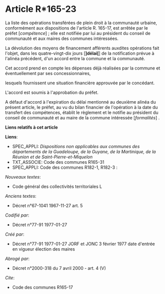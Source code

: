 # Article R*165-23

La liste des opérations transférées de plein droit à la communauté urbaine, conformément aux dispositions de l'article R.
165-17, est arrêtée par le préfet [*compétence*] ; elle est notifiée par lui au président du conseil de communauté et aux
maires des communes intéressées. 

La dévolution des moyens de financement afférents auxdites opérations fait l'objet, dans les quatre-vingt-dix jours
[**]délai[**] de la notification prévue à l'alinéa précédent, d'un accord entre la commune et la communauté. 

Cet accord prend en compte les dépenses déjà réalisées par la commune et éventuellement par ses concessionnaires,

lesquels fournissent une situation financière approuvée par le concédant. 

L'accord est soumis à l'approbation du préfet. 

A défaut d'accord à l'expiration du délai mentionné au deuxième alinéa du présent article, le préfet, au vu du bilan
financier de l'opération à la date du transfert des compétences, établit le règlement et le notifie au président du conseil
de communauté et au maire de la commune intéressée [*formalités*] .

**Liens relatifs à cet article**

**Liens**:

  - SPEC_APPLI: *Dispositions non applicables aux communes des départements de la Guadeloupe, de la Guyane, de la Martinique, de la Réunion et de Saint-Pierre-et-Miquelon*
  - TXT_ASSOCIE: Code des communes R165-31
  - SPEC_APPLI: Code des communes R182-1, R182-3 :

_Nouveaux textes_:

  - Code général des collectivités territoriales L

_Anciens textes_:

  - Décret n°67-1041 1967-11-27 art. 5

_Codifié par_:

  - Décret n°77-91 1977-01-27

_Créé par_:

  - Décret n°77-91 1977-01-27 JORF et JONC 3 février 1977 date d'entrée en vigueur élection des maires

_Abrogé par_:

  - Décret n°2000-318 du 7 avril 2000 - art. 4 (V)

_Cite_:

  - Code des communes R165-17
